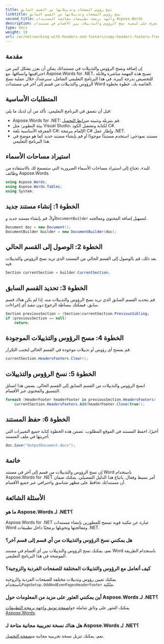 ```yaml
---
title: نسخ رؤوس الصفحات وتذييلاتها من القسم السابق
linktitle: نسخ رؤوس الصفحات وتذييلاتها من القسم السابق
second_title: واجهة برمجة تطبيقات معالجة المستندات Aspose.Words
description: تعرف على كيفية نسخ الرؤوس والتذييلات بين الأقسام في مستندات Word باستخدام Aspose.Words for .NET. يضمن هذا الدليل التفصيلي الاتساق والاحترافية.
type: docs
weight: 10
url: /ar/net/working-with-headers-and-footers/copy-headers-footers-from-previous-section/
---
```

## مقدمة

إن إضافة ونسخ الرؤوس والتذييلات في مستنداتك يمكن أن يعزز بشكل كبير من احترافيتها واتساقها. مع Aspose.Words for .NET، تصبح هذه المهمة مباشرة وقابلة للتخصيص بدرجة كبيرة. في هذا البرنامج التعليمي الشامل، سنرشدك خلال عملية نسخ الرؤوس والتذييلات من قسم إلى آخر في مستندات Word الخاصة بك، خطوة بخطوة.

## المتطلبات الأساسية

قبل أن نتعمق في البرنامج التعليمي، تأكد من أن لديك ما يلي:

-  Aspose.Words for .NET: قم بتنزيله وتثبيته من[رابط التحميل](https://releases.aspose.com/words/net/).
- بيئة التطوير: مثل Visual Studio، لكتابة وتشغيل الكود C#.
- المعرفة الأساسية بلغة C#: الإلمام ببرمجة C# وإطار عمل .NET.
- مستند نموذجي: استخدم مستندًا موجودًا أو قم بإنشاء مستند جديد كما هو موضح في هذا البرنامج التعليمي.

## استيراد مساحات الأسماء

للبدء، تحتاج إلى استيراد مساحات الأسماء الضرورية التي ستسمح لك بالاستفادة من وظائف Aspose.Words.

```csharp
using Aspose.Words;
using Aspose.Words.Tables;
using System;
```

## الخطوة 1: إنشاء مستند جديد

 أولاً، قم بإنشاء مستند جديد و`DocumentBuilder` لتسهيل إضافة المحتوى ومعالجته.

```csharp
Document doc = new Document();
DocumentBuilder builder = new DocumentBuilder(doc);
```

## الخطوة 2: الوصول إلى القسم الحالي

بعد ذلك، قم بالوصول إلى القسم الحالي من المستند الذي تريد نسخ الرؤوس والتذييلات فيه.

```csharp
Section currentSection = builder.CurrentSection;
```

## الخطوة 3: تحديد القسم السابق

قم بتحديد القسم السابق الذي تريد نسخ الرؤوس والتذييلات منه. إذا لم يكن هناك قسم سابق، فيمكنك ببساطة الرجوع دون تنفيذ أي إجراءات.

```csharp
Section previousSection = (Section)currentSection.PreviousSibling;
if (previousSection == null)
    return;
```

## الخطوة 4: مسح الرؤوس والتذييلات الموجودة

قم بمسح أي رؤوس أو تذييلات موجودة في القسم الحالي لتجنب التكرار.

```csharp
currentSection.HeadersFooters.Clear();
```

## الخطوة 5: نسخ الرؤوس والتذييلات

انسخ الرؤوس والتذييلات من القسم السابق إلى القسم الحالي. يضمن هذا اتساق التنسيق والمحتوى عبر الأقسام.

```csharp
foreach (HeaderFooter headerFooter in previousSection.HeadersFooters)
    currentSection.HeadersFooters.Add(headerFooter.Clone(true));
```

## الخطوة 6: حفظ المستند

أخيرًا، احفظ المستند في الموقع المطلوب. تضمن هذه الخطوة كتابة جميع التغييرات التي أجريتها في ملف المستند.

```csharp
doc.Save("OutputDocument.docx");
```

## خاتمة

إن نسخ الرؤوس والتذييلات من قسم إلى آخر في مستند Word باستخدام Aspose.Words for .NET أمر بسيط وفعال. باتباع هذا الدليل التفصيلي، يمكنك ضمان أن مستنداتك تحافظ على مظهر متناسق واحترافي عبر جميع الأقسام.

## الأسئلة الشائعة

### ما هو Aspose.Words لـ .NET؟

Aspose.Words for .NET عبارة عن مكتبة قوية تسمح للمطورين بإنشاء مستندات Word ومعالجتها وتحويلها برمجيًا داخل تطبيقات .NET.

### هل يمكنني نسخ الرؤوس والتذييلات من أي قسم إلى قسم آخر؟

نعم، يمكنك نسخ الرؤوس والتذييلات بين أي أقسام في مستند Word باستخدام الطريقة الموضحة في هذا البرنامج التعليمي.

### كيف أتعامل مع الرؤوس والتذييلات المختلفة للصفحات الفردية والزوجية؟

 يمكنك تعيين رؤوس وتذييلات مختلفة للصفحات الفردية والزوجية باستخدام`PageSetup.OddAndEvenPagesHeaderFooter` ملكية.

### أين يمكنني العثور على مزيد من المعلومات حول Aspose.Words لـ .NET؟

 يمكنك العثور على وثائق شاملة حول[صفحة توثيق واجهة برمجة التطبيقات Aspose.Words](https://reference.aspose.com/words/net/).

### هل هناك نسخة تجريبية مجانية متاحة لـ Aspose.Words لـ .NET؟

 نعم، يمكنك تنزيل نسخة تجريبية مجانية من[صفحة التحميل](https://releases.aspose.com/).